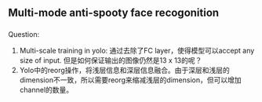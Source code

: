 ## Multi-mode anti-spooty face recogonition
### 


Question: 
1. Multi-scale training in yolo: 通过去除了FC layer，使得模型可以accept any size of input. 但是如何保证输出的图像仍然是13 x 13的呢？
2. Yolo中的reorg操作，将浅层信息和深层信息融合。由于深层和浅层的dimension不一致，所以需要reorg来缩减浅层的dimension，但可以增加channel的数量。


